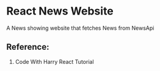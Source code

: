 # React News Website
A News showing website that fetches News from  NewsApi 

## Reference:
1. Code With Harry React Tutorial


